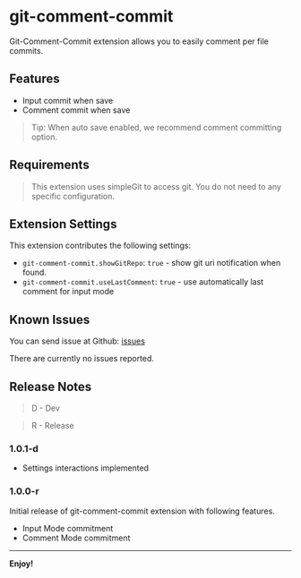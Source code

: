 # git-comment-commit

Git-Comment-Commit extension allows you to easily comment per file commits. 

## Features

- Input commit when save
- Comment commit when save

> Tip: When auto save enabled, we recommend comment committing option.
## Requirements

> This extension uses simpleGit to access git. You do not need to any specific configuration.

## Extension Settings

This extension contributes the following settings:

* `git-comment-commit.showGitRepo`: `true` - show git uri notification when found.
* `git-comment-commit.useLastComment`: `true` - use automatically last comment for input mode

## Known Issues

You can send issue at Github: [issues](https://github.com/iPatavatsizz/git-comment-commit/issues)

There are currently no issues reported.

## Release Notes

> D - Dev

> R - Release

### 1.0.1-d

* Settings interactions implemented

### 1.0.0-r

Initial release of git-comment-commit extension with following features.

* Input Mode commitment
* Comment Mode commitment

---

**Enjoy!**
